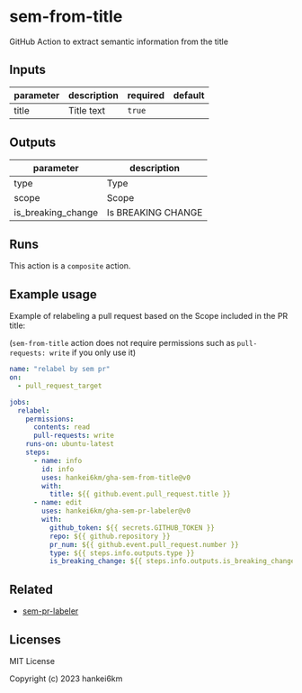 # sem-from-title

GitHub Action to extract semantic information from the title

<!-- INSERT -->

## Inputs

| parameter | description | required | default |
| --- | --- | --- | --- |
| title | Title text | `true` |  |


## Outputs

| parameter | description |
| --- | --- |
| type | Type |
| scope | Scope |
| is_breaking_change | Is BREAKING CHANGE |


## Runs

This action is a `composite` action.



## Example usage

Example of relabeling a pull request based on the Scope included in the PR title:

(`sem-from-title` action does not require permissions such as `pull-requests: write` if you only use it)

```yaml
name: "relabel by sem pr"
on:
  - pull_request_target

jobs:
  relabel:
    permissions:
      contents: read
      pull-requests: write
    runs-on: ubuntu-latest
    steps:
      - name: info
        id: info
        uses: hankei6km/gha-sem-from-title@v0
        with:
          title: ${{ github.event.pull_request.title }}
      - name: edit
        uses: hankei6km/gha-sem-pr-labeler@v0
        with:
          github_token: ${{ secrets.GITHUB_TOKEN }}
          repo: ${{ github.repository }}
          pr_num: ${{ github.event.pull_request.number }}
          type: ${{ steps.info.outputs.type }}
          is_breaking_change: ${{ steps.info.outputs.is_breaking_change }}
```

## Related

- [sem-pr-labeler](https://github.com/hankei6km/gha-sem-pr-labeler)

## Licenses

MIT License

Copyright (c) 2023 hankei6km
